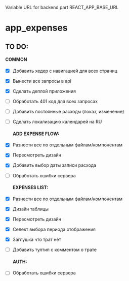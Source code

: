 Variable URL for backend part REACT_APP_BASE_URL

# app_expenses

## TO DO:
#### COMMON
- [X] Добавить хедер с навигацией для всех страниц
- [X] Вынести все запросы в api
- [X] Сделать деплой приложения
- [ ] Обработать 401 код для всех запросах
- [ ] Добавить постоянные расходы (показ, изменение)
- [ ] Сделать локализацию календарей на RU

  #### ADD EXPENSE FLOW:
- [X] Разнести все по отдельным файлам/компонентам
- [X] Пересмотреть дизайн
- [X] Добавить выбор даты записи расхода
- [ ] Обработать ошибки сервера

  #### EXPENSES LIST:
- [X] Разнести все по отдельным файлам/компонентам
- [X] Дизайн таблицы
- [X] Пересмотреть дизайн
- [X] Селект выбора периода отображения
- [X] Заглушка что трат нет
- [ ] Добавить тултип с комментом о трате

  #### AUTH:
- [ ] Обработать ошибки сервера
